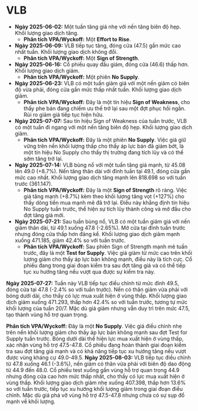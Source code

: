 # VLB

- **Ngày 2025-06-02:** Một tuần tăng giá nhẹ với nến tăng biên độ hẹp. Khối lượng giao dịch tăng.
    - **Phân tích VPA/Wyckoff:** Một **Effort to Rise**.
- **Ngày 2025-06-09:** VLB tiếp tục tăng, đóng cửa (47.5) gần mức cao nhất tuần. Khối lượng giao dịch không đổi.
    - **Phân tích VPA/Wyckoff:** Một **Sign of Strength**.
- **Ngày 2025-06-16:** Cổ phiếu quay đầu giảm, đóng cửa (46.6) thấp hơn. Khối lượng giao dịch giảm.
    - **Phân tích VPA/Wyckoff:** Một phiên **No Supply**.
- **Ngày 2025-06-23:** VLB có một tuần giảm giá với một nến giảm có biên độ vừa phải, đóng cửa gần mức thấp nhất tuần. Khối lượng giao dịch giảm.
    - **Phân tích VPA/Wyckoff:** Đây là một tín hiệu **Sign of Weakness**, cho thấy phe bán đang chiếm ưu thế trở lại sau một đợt phục hồi ngắn. Rủi ro giảm giá tiếp tục hiện hữu.
- **Ngày 2025-07-07:** Sau tín hiệu Sign of Weakness của tuần trước, VLB có một tuần đi ngang với một nến tăng biên độ hẹp. Khối lượng giao dịch giảm.
    - **Phân tích VPA/Wyckoff:** Đây là một phiên **No Supply**. Việc giá giữ vững trên nền khối lượng thấp cho thấy áp lực bán đã giảm bớt, là một tín hiệu No Supply cho thấy thị trường đang tích lũy và có thể sớm tăng trở lại.
- **Ngày 2025-07-14:** VLB bùng nổ với một tuần tăng giá mạnh, từ 45.08 lên 49.0 (+8.7%). Nến tăng thân dài với đỉnh tuần tại 49.1, đóng cửa gần mức cao nhất. Khối lượng giao dịch tăng mạnh lên 818.698 so với tuần trước (361.147).
    - **Phân tích VPA/Wyckoff:** Đây là một **Sign of Strength** rõ ràng. Việc giá tăng mạnh (+8.7%) kèm theo khối lượng tăng vọt (+127%) cho thấy dòng tiền mua mạnh mẽ đã trở lại. Điều này khẳng định tín hiệu No Supply tuần trước, thể hiện sự tích lũy thành công và mở đầu cho đợt tăng giá mới.
- **Ngày 2025-07-21:** Sau tuần bùng nổ, VLB có một tuần giảm giá với nến giảm thân dài, từ 49.1 xuống 47.8 (-2.65%). Mở cửa tại đỉnh tuần trước nhưng đóng cửa thấp hơn đáng kể. Khối lượng giao dịch giảm mạnh xuống 471.185, giảm 42.4% so với tuần trước.
    - **Phân tích VPA/Wyckoff:** Sau phiên Sign of Strength mạnh mẽ tuần trước, đây là một **Test for Supply**. Việc giá giảm từ mức cao trên khối lượng giảm cho thấy áp lực bán không mạnh, điều này là tích cực. Cổ phiếu đang trong giai đoạn kiểm tra sau đợt tăng giá và có thể tiếp tục xu hướng tăng nếu vượt qua được sự kiểm tra này.


**Ngày 2025-07-27:** Tuần này VLB tiếp tục điều chỉnh từ mức đỉnh 49.5, đóng cửa tại 47.8 (-2.4% so với tuần trước). Nến có thân giảm vừa phải với bóng dưới dài, cho thấy có lực mua xuất hiện ở vùng thấp. Khối lượng giao dịch giảm xuống 471.293, thấp hơn 42.4% so với tuần trước, tương tự mức khối lượng của tuần 20/7. Mặc dù giá giảm nhưng vẫn duy trì trên mức 47.5, tạo thành vùng hỗ trợ quan trọng.

**Phân tích VPA/Wyckoff:** Đây là một **No Supply**. Việc giá điều chỉnh nhẹ trên nền khối lượng giảm cho thấy áp lực bán không mạnh sau đợt Test for Supply tuần trước. Bóng dưới dài thể hiện lực mua xuất hiện ở vùng thấp, xác nhận vùng hỗ trợ 47.5-47.8. Cổ phiếu đang hoàn thành giai đoạn kiểm tra sau đợt tăng giá mạnh và có khả năng tiếp tục xu hướng tăng nếu vượt được vùng kháng cự 49.0-49.5.
**Ngày 2025-08-03:** VLB tiếp tục điều chỉnh từ 47.8 xuống 46.1 (-3.6%), nến giảm có thân vừa phải với biên độ dao động từ 44.9 đến 48.0. Cổ phiếu test xuống gần vùng hỗ trợ quan trọng 44.9 nhưng đóng cửa cao hơn mức thấp nhất, cho thấy có lực mua xuất hiện ở vùng thấp. Khối lượng giao dịch giảm nhẹ xuống 407.398, thấp hơn 13.6% so với tuần trước, tiếp tục xu hướng khối lượng giảm trong giai đoạn điều chỉnh. Mặc dù giá phá vỡ vùng hỗ trợ 47.5-47.8 nhưng chưa có sự sụp đổ mạnh về khối lượng.
